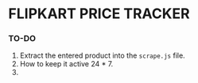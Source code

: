 # FLIPKART PRICE TRACKER

### TO-DO

1. Extract the entered product into the `scrape.js` file.
2. How to keep it active 24 * 7.
3. 